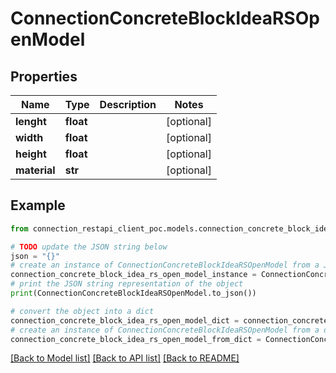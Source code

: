 # ConnectionConcreteBlockIdeaRSOpenModel


## Properties

Name | Type | Description | Notes
------------ | ------------- | ------------- | -------------
**lenght** | **float** |  | [optional] 
**width** | **float** |  | [optional] 
**height** | **float** |  | [optional] 
**material** | **str** |  | [optional] 

## Example

```python
from connection_restapi_client_poc.models.connection_concrete_block_idea_rs_open_model import ConnectionConcreteBlockIdeaRSOpenModel

# TODO update the JSON string below
json = "{}"
# create an instance of ConnectionConcreteBlockIdeaRSOpenModel from a JSON string
connection_concrete_block_idea_rs_open_model_instance = ConnectionConcreteBlockIdeaRSOpenModel.from_json(json)
# print the JSON string representation of the object
print(ConnectionConcreteBlockIdeaRSOpenModel.to_json())

# convert the object into a dict
connection_concrete_block_idea_rs_open_model_dict = connection_concrete_block_idea_rs_open_model_instance.to_dict()
# create an instance of ConnectionConcreteBlockIdeaRSOpenModel from a dict
connection_concrete_block_idea_rs_open_model_from_dict = ConnectionConcreteBlockIdeaRSOpenModel.from_dict(connection_concrete_block_idea_rs_open_model_dict)
```
[[Back to Model list]](../README.md#documentation-for-models) [[Back to API list]](../README.md#documentation-for-api-endpoints) [[Back to README]](../README.md)


